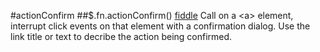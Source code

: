 #actionConfirm
##$.fn.actionConfirm()
[fiddle](http://jsfiddle.net/PeterChaplin/a5ooxstk/)
Call on a \<a\> element, interrupt click events on that element with a confirmation dialog. Use the link title or text to decribe the action being confirmed.